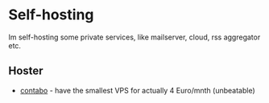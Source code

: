 # Self-hosting

Im self-hosting some private services, like mailserver, cloud, rss aggregator etc.

## Hoster

- [contabo](https://contabo.com/de/) - have the smallest VPS for actually 4 Euro/mnth (unbeatable)
